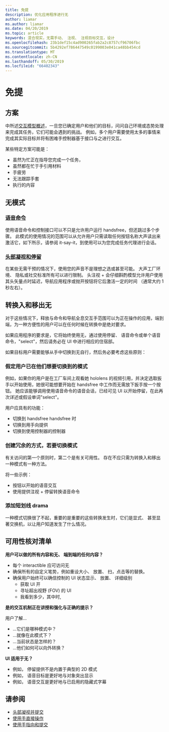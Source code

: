 ```yaml
---
title: 免提
description: 优化应用程序进行无
author: liamar
ms.author: liamar
ms.date: 04/20/2019
ms.topic: article
keywords: 混合现实，无需手动、 注视、 注视目标交互，设计
ms.openlocfilehash: 23b1def15c4ad900265fab2a2c8757cf96706fbc
ms.sourcegitcommit: 5b4292ef786447549c0199003e041ca48bb454cd
ms.translationtype: MT
ms.contentlocale: zh-CN
ms.lasthandoff: 05/30/2019
ms.locfileid: "66402343"
---
```

# <a name="hands-free"></a>免提



## <a name="scenarios"></a>方案

中所述[交互模型概述](interaction-fundamentals.md)，一旦您已确定用户和他们的目标，问问自己环境或态势处理来完成其任务，它们可能会遇到的挑战。 例如，多个用户需要使用太多的事情来完成其实际目标并将有困难手控制器基于接口与之进行交互。 

某些特定方案可能是： 
* 虽然为忙正在指导您完成一个任务，
* 虽然都在忙于手引用材料
* 手疲劳
* 无法跟踪手套
* 执行的内容


## <a name="hands-free-modalities"></a>无模式

### <a name="voice-commandingvoice-designmd"></a>[语音命令](voice-design.md)

使用语音命令和控制接口可以不只是允许用户运行 handsfree，但还跳过多个步骤。 此模式的使用情况的范围可以从允许用户只需读取任何按钮名称大声读出来激活它，如下所示，请参阅 it-say-it，到使用可以为您完成任务代理进行会话。



### <a name="head-gaze-and-dwellgaze-and-dwellmd"></a>[头部凝视和停留](gaze-and-dwell.md)

在某些无需干预的情况下，使用您的声音不是理想之选或甚至可能。 大声工厂环境、 隐私或社交标准所有可以进行限制。 头注视 + 会仔细斟酌模型允许用户使用其头矢量点时延迟，导航应用程序或抛开按钮将它后激活一定的时间 （通常大约 1 秒左右）。 


## <a name="transitioning-in-and-out-of-hands-free"></a>转换入和移出无

对于这些情况下，释放与命令和导航全息交互手范围可以为正在操作的应用，端到端，为一种方便性的用户可以在任何时候在转换中是绝对要求。 

如果应用程序的要求是，它将始终使用无，通过使用停留、 语音命令或单个语音命令，"select"，然后请务必在 UI 中进行相应的住宿部。 

如果目标用户需要能够从手中切换到无自行，然后务必要考虑这些原则：

### <a name="assume-the-user-is-already-in-the-mode-that-they-want-to-switch-to"></a>假定用户已在他们想要切换到的模式
例如，如果你的用户是在工厂车间上观看她 hololens 的视频引用，并决定选取扳手以开始使用，她很可能想要开始在 handsfree 中工作而无需放下扳手按一个按钮。 她应该能够调用使用语音命令的语音会话，已经可见 UI 以开始停留，在此再次详述或假设单词"select"。

用户应具有的功能： 
* 切换到 handsfree handsfree 时
* 切换到用手向提供
* 切换到使用控制器的控制器 

### <a name="create-redundant-ways-to-switch-modes"></a>创建冗余的方式，若要切换模式
有关访问的第一个原则时，第二个是有关可用性。 存在不应只需为转换入和移出一种模式有一种方法。 

将一些示例： 
* 按钮以开始的语音交互
* 使用提供注视 + 停留转换语音命令

### <a name="add-a-dash-of-drama"></a>添加短划线 drama
一种模式切换很了不起，重要的是重要的这些转换发生时，它们是显式、 甚至显著交换机，以让用户知道发生了什么情况。 


## <a name="usability-checklist"></a>可用性核对清单

**用户可以做的所有内容和无、 端到端的任何内容？**
* 每个 interactible 应可访问无
* 确保所有的自定义笔势，例如重设大小、 放置、 扫，点击等的替换。
* 确保用户始终可以确信控制的 UI 状态显示、 放置、 详细级别
    * 获取 UI 开
    * 寻址超出视野 (FOV) 的 UI
    * 我看到多少，其中时,

**是的交互机制正在讲授和强化与正确的提示？**

用户了解...
* ...它们是哪种模式中？
* ...就像在此模式下？
* ...当前状态是怎样的？
* ...他们如何可以向外转换？
    
**UI 适用于无？**   

* 例如， 停留提供不是内置于典型的 2D 模式
* 例如， 语音目标是更好地与对象突出显示
* 例如， 语音交互是更好地与已启用的隐藏式字幕


## <a name="see-also"></a>请参阅
* [头部凝视并提交](gaze-and-commit.md)
* [使用手直接操作](direct-manipulation.md)
* [使用手指向和提交](point-and-commit.md)
